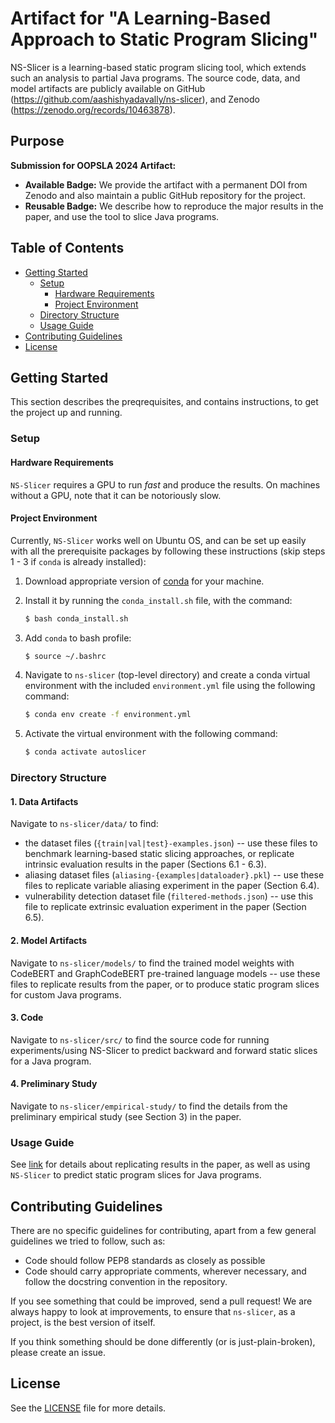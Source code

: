 # Artifact for "A Learning-Based Approach to Static Program Slicing"

NS-Slicer is a learning-based static program slicing tool, which extends such an analysis to partial Java programs. The source code, data, and model artifacts are publicly available on GitHub (https://github.com/aashishyadavally/ns-slicer), and Zenodo (https://zenodo.org/records/10463878).

## Purpose
**Submission for OOPSLA 2024 Artifact:**
* **Available Badge:** We provide the artifact with a permanent DOI from Zenodo and also maintain a public GitHub repository for the project.
* **Reusable Badge:** We describe how to reproduce the major results in the paper, and use the tool to slice Java programs.


## Table of Contents

* [Getting Started](#getting-started)
  - [Setup](#setup)
    - [Hardware Requirements](#hardware-requirements)
    - [Project Environment](#project-environment)
  - [Directory Structure](#directory-structure)
  - [Usage Guide](#usage-guide)
* [Contributing Guidelines](#contributing-guidelines)
* [License](#license)

## Getting Started
This section describes the preqrequisites, and contains instructions, to get the project up and running.

### Setup 

#### Hardware Requirements
``NS-Slicer`` requires a GPU to run *fast* and produce the results. On machines without a GPU, note that it can be notoriously slow.

#### Project Environment
Currently, ``NS-Slicer`` works well on Ubuntu OS, and can be set up easily with all the prerequisite packages by following these instructions (skip steps 1 - 3 if ``conda`` is already installed):
  1. Download appropriate version of [conda](https://repo.anaconda.com/miniconda/) for your machine.
  2. Install  it by running the `conda_install.sh` file, with the command:
     ```bash
     $ bash conda_install.sh
     ```
  3. Add `conda` to bash profile:
     ```bash
     $ source ~/.bashrc
     ```
  4. Navigate to ``ns-slicer`` (top-level directory) and create a conda virtual environment with the included `environment.yml` file using the following command:
     
     ```bash
     $ conda env create -f environment.yml
     ```
  5. Activate the virtual environment with the following command:
     
     ```bash
     $ conda activate autoslicer
     ```

### Directory Structure

#### 1. Data Artifacts
Navigate to ``ns-slicer/data/`` to find:
* the dataset files (``{train|val|test}-examples.json``) -- use these files to benchmark learning-based static slicing approaches, or replicate intrinsic evaluation results in the paper (Sections 6.1 - 6.3).
* aliasing dataset files (``aliasing-{examples|dataloader}.pkl``) -- use these files to replicate variable aliasing experiment in the paper (Section 6.4).
* vulnerability detection dataset file (``filtered-methods.json``) -- use this file to replicate extrinsic evaluation experiment in the paper (Section 6.5).

#### 2. Model Artifacts
Navigate to ``ns-slicer/models/`` to find the trained model weights with CodeBERT and GraphCodeBERT pre-trained language models -- use these files to replicate results from the paper, or to produce static program slices for custom Java programs.

#### 3. Code
Navigate to ``ns-slicer/src/`` to find the source code for running experiments/using NS-Slicer to predict backward and forward static slices for a Java program.

#### 4. Preliminary Study
Navigate to ``ns-slicer/empirical-study/`` to find the details from the preliminary empirical study (see Section 3) in the paper.

### Usage Guide
See [link](https://github.com/aashishyadavally/ns-slicer/tree/main/src/README.md) for details about replicating results in the paper, as well as using ``NS-Slicer`` to predict static program slices for Java programs.

## Contributing Guidelines
There are no specific guidelines for contributing, apart from a few general guidelines we tried to follow, such as:
* Code should follow PEP8 standards as closely as possible
* Code should carry appropriate comments, wherever necessary, and follow the docstring convention in the repository.

If you see something that could be improved, send a pull request! 
We are always happy to look at improvements, to ensure that `ns-slicer`, as a project, is the best version of itself. 

If you think something should be done differently (or is just-plain-broken), please create an issue.

## License
See the [LICENSE](https://github.com/aashishyadavally/ns-slicer/tree/main/LICENSE) file for more details.
